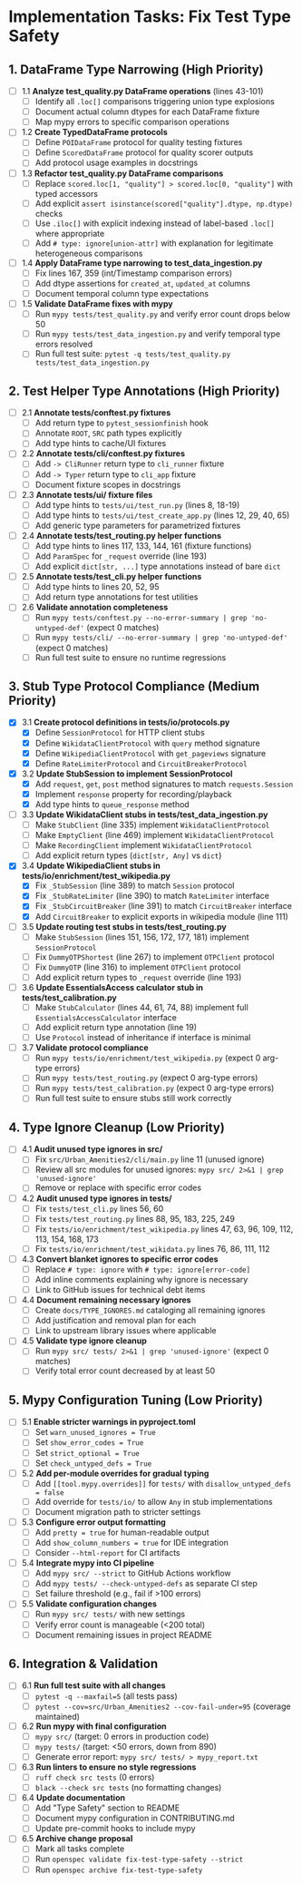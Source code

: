 # Implementation Tasks: Fix Test Type Safety

## 1. DataFrame Type Narrowing (High Priority)

- [ ] 1.1 **Analyze test_quality.py DataFrame operations** (lines 43-101)
  - [ ] Identify all `.loc[]` comparisons triggering union type explosions
  - [ ] Document actual column dtypes for each DataFrame fixture
  - [ ] Map mypy errors to specific comparison operations

- [ ] 1.2 **Create TypedDataFrame protocols**
  - [ ] Define `POIDataFrame` protocol for quality testing fixtures
  - [ ] Define `ScoredDataFrame` protocol for quality scorer outputs
  - [ ] Add protocol usage examples in docstrings

- [ ] 1.3 **Refactor test_quality.py DataFrame comparisons**
  - [ ] Replace `scored.loc[1, "quality"] > scored.loc[0, "quality"]` with typed accessors
  - [ ] Add explicit `assert isinstance(scored["quality"].dtype, np.dtype)` checks
  - [ ] Use `.iloc[]` with explicit indexing instead of label-based `.loc[]` where appropriate
  - [ ] Add `# type: ignore[union-attr]` with explanation for legitimate heterogeneous comparisons

- [ ] 1.4 **Apply DataFrame type narrowing to test_data_ingestion.py**
  - [ ] Fix lines 167, 359 (int/Timestamp comparison errors)
  - [ ] Add dtype assertions for `created_at`, `updated_at` columns
  - [ ] Document temporal column type expectations

- [ ] 1.5 **Validate DataFrame fixes with mypy**
  - [ ] Run `mypy tests/test_quality.py` and verify error count drops below 50
  - [ ] Run `mypy tests/test_data_ingestion.py` and verify temporal type errors resolved
  - [ ] Run full test suite: `pytest -q tests/test_quality.py tests/test_data_ingestion.py`

## 2. Test Helper Type Annotations (High Priority)

- [ ] 2.1 **Annotate tests/conftest.py fixtures**
  - [ ] Add return type to `pytest_sessionfinish` hook
  - [ ] Annotate `ROOT`, `SRC` path types explicitly
  - [ ] Add type hints to cache/UI fixtures

- [ ] 2.2 **Annotate tests/cli/conftest.py fixtures**
  - [ ] Add `-> CliRunner` return type to `cli_runner` fixture
  - [ ] Add `-> Typer` return type to `cli_app` fixture
  - [ ] Document fixture scopes in docstrings

- [ ] 2.3 **Annotate tests/ui/ fixture files**
  - [ ] Add type hints to `tests/ui/test_run.py` (lines 8, 18-19)
  - [ ] Add type hints to `tests/ui/test_create_app.py` (lines 12, 29, 40, 65)
  - [ ] Add generic type parameters for parametrized fixtures

- [ ] 2.4 **Annotate tests/test_routing.py helper functions**
  - [ ] Add type hints to lines 117, 133, 144, 161 (fixture functions)
  - [ ] Add `ParamSpec` for `_request` override (line 193)
  - [ ] Add explicit `dict[str, ...]` type annotations instead of bare `dict`

- [ ] 2.5 **Annotate tests/test_cli.py helper functions**
  - [ ] Add type hints to lines 20, 52, 95
  - [ ] Add return type annotations for test utilities

- [ ] 2.6 **Validate annotation completeness**
  - [ ] Run `mypy tests/conftest.py --no-error-summary | grep 'no-untyped-def'` (expect 0 matches)
  - [ ] Run `mypy tests/cli/ --no-error-summary | grep 'no-untyped-def'` (expect 0 matches)
  - [ ] Run full test suite to ensure no runtime regressions

## 3. Stub Type Protocol Compliance (Medium Priority)

- [x] 3.1 **Create protocol definitions in tests/io/protocols.py**
  - [x] Define `SessionProtocol` for HTTP client stubs
  - [x] Define `WikidataClientProtocol` with `query` method signature
  - [x] Define `WikipediaClientProtocol` with `get_pageviews` signature
  - [x] Define `RateLimiterProtocol` and `CircuitBreakerProtocol`

- [x] 3.2 **Update StubSession to implement SessionProtocol**
  - [x] Add `request`, `get`, `post` method signatures to match `requests.Session`
  - [x] Implement `response` property for recording/playback
  - [x] Add type hints to `queue_response` method

- [ ] 3.3 **Update WikidataClient stubs in tests/test_data_ingestion.py**
  - [ ] Make `StubClient` (line 335) implement `WikidataClientProtocol`
  - [ ] Make `EmptyClient` (line 469) implement `WikidataClientProtocol`
  - [ ] Make `RecordingClient` implement `WikidataClientProtocol`
  - [ ] Add explicit return types (`dict[str, Any]` vs `dict`)

- [x] 3.4 **Update WikipediaClient stubs in tests/io/enrichment/test_wikipedia.py**
  - [x] Fix `_StubSession` (line 389) to match `Session` protocol
  - [x] Fix `_StubRateLimiter` (line 390) to match `RateLimiter` interface
  - [x] Fix `_StubCircuitBreaker` (line 391) to match `CircuitBreaker` interface
  - [x] Add `CircuitBreaker` to explicit exports in wikipedia module (line 111)

- [ ] 3.5 **Update routing test stubs in tests/test_routing.py**
  - [ ] Make `StubSession` (lines 151, 156, 172, 177, 181) implement `SessionProtocol`
  - [ ] Fix `DummyOTPShortest` (line 267) to implement `OTPClient` protocol
  - [ ] Fix `DummyOTP` (line 316) to implement `OTPClient` protocol
  - [ ] Add explicit return types to `_request` override (line 193)

- [ ] 3.6 **Update EssentialsAccess calculator stub in tests/test_calibration.py**
  - [ ] Make `StubCalculator` (lines 44, 61, 74, 88) implement full `EssentialsAccessCalculator` interface
  - [ ] Add explicit return type annotation (line 19)
  - [ ] Use `Protocol` instead of inheritance if interface is minimal

- [ ] 3.7 **Validate protocol compliance**
  - [ ] Run `mypy tests/io/enrichment/test_wikipedia.py` (expect 0 arg-type errors)
  - [ ] Run `mypy tests/test_routing.py` (expect 0 arg-type errors)
  - [ ] Run `mypy tests/test_calibration.py` (expect 0 arg-type errors)
  - [ ] Run full test suite to ensure stubs still work correctly

## 4. Type Ignore Cleanup (Low Priority)

- [ ] 4.1 **Audit unused type ignores in src/**
  - [ ] Fix `src/Urban_Amenities2/cli/main.py` line 11 (unused ignore)
  - [ ] Review all src modules for unused ignores: `mypy src/ 2>&1 | grep 'unused-ignore'`
  - [ ] Remove or replace with specific error codes

- [ ] 4.2 **Audit unused type ignores in tests/**
  - [ ] Fix `tests/test_cli.py` lines 56, 60
  - [ ] Fix `tests/test_routing.py` lines 88, 95, 183, 225, 249
  - [ ] Fix `tests/io/enrichment/test_wikipedia.py` lines 47, 63, 96, 109, 112, 113, 154, 168, 173
  - [ ] Fix `tests/io/enrichment/test_wikidata.py` lines 76, 86, 111, 112

- [ ] 4.3 **Convert blanket ignores to specific error codes**
  - [ ] Replace `# type: ignore` with `# type: ignore[error-code]`
  - [ ] Add inline comments explaining why ignore is necessary
  - [ ] Link to GitHub issues for technical debt items

- [ ] 4.4 **Document remaining necessary ignores**
  - [ ] Create `docs/TYPE_IGNORES.md` cataloging all remaining ignores
  - [ ] Add justification and removal plan for each
  - [ ] Link to upstream library issues where applicable

- [ ] 4.5 **Validate type ignore cleanup**
  - [ ] Run `mypy src/ tests/ 2>&1 | grep 'unused-ignore'` (expect 0 matches)
  - [ ] Verify total error count decreased by at least 50

## 5. Mypy Configuration Tuning (Low Priority)

- [ ] 5.1 **Enable stricter warnings in pyproject.toml**
  - [ ] Set `warn_unused_ignores = True`
  - [ ] Set `show_error_codes = True`
  - [ ] Set `strict_optional = True`
  - [ ] Set `check_untyped_defs = True`

- [ ] 5.2 **Add per-module overrides for gradual typing**
  - [ ] Add `[[tool.mypy.overrides]]` for `tests/` with `disallow_untyped_defs = false`
  - [ ] Add override for `tests/io/` to allow `Any` in stub implementations
  - [ ] Document migration path to stricter settings

- [ ] 5.3 **Configure error output formatting**
  - [ ] Add `pretty = true` for human-readable output
  - [ ] Add `show_column_numbers = true` for IDE integration
  - [ ] Consider `--html-report` for CI artifacts

- [ ] 5.4 **Integrate mypy into CI pipeline**
  - [ ] Add `mypy src/ --strict` to GitHub Actions workflow
  - [ ] Add `mypy tests/ --check-untyped-defs` as separate CI step
  - [ ] Set failure threshold (e.g., fail if >100 errors)

- [ ] 5.5 **Validate configuration changes**
  - [ ] Run `mypy src/ tests/` with new settings
  - [ ] Verify error count is manageable (<200 total)
  - [ ] Document remaining issues in project README

## 6. Integration & Validation

- [ ] 6.1 **Run full test suite with all changes**
  - [ ] `pytest -q --maxfail=5` (all tests pass)
  - [ ] `pytest --cov=src/Urban_Amenities2 --cov-fail-under=95` (coverage maintained)

- [ ] 6.2 **Run mypy with final configuration**
  - [ ] `mypy src/` (target: 0 errors in production code)
  - [ ] `mypy tests/` (target: <50 errors, down from 890)
  - [ ] Generate error report: `mypy src/ tests/ > mypy_report.txt`

- [ ] 6.3 **Run linters to ensure no style regressions**
  - [ ] `ruff check src tests` (0 errors)
  - [ ] `black --check src tests` (no formatting changes)

- [ ] 6.4 **Update documentation**
  - [ ] Add "Type Safety" section to README
  - [ ] Document mypy configuration in CONTRIBUTING.md
  - [ ] Update pre-commit hooks to include mypy

- [ ] 6.5 **Archive change proposal**
  - [ ] Mark all tasks complete
  - [ ] Run `openspec validate fix-test-type-safety --strict`
  - [ ] Run `openspec archive fix-test-type-safety`
